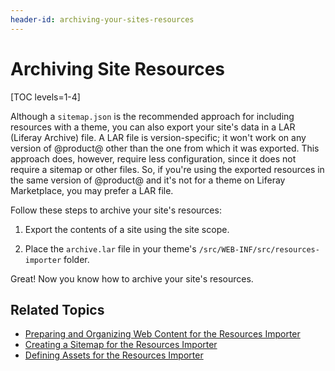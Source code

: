 ```yaml
---
header-id: archiving-your-sites-resources
---
```


# Archiving Site Resources

[TOC levels=1-4]

Although a `sitemap.json` is the recommended approach for including resources 
with a theme, you can also export your site's data in a LAR (Liferay Archive) 
file. A LAR file is version-specific; it won't work on any version of 
@product@ other than the one from which it was exported. This approach does, 
however, require less configuration, since it does not require a sitemap or 
other files. So, if you're using the exported resources in the same version of 
@product@ and it's not for a theme on Liferay Marketplace, you may prefer a LAR 
file. 

Follow these steps to archive your site's resources:

1.  Export the contents of a site using the site scope. 

2.  Place the `archive.lar` file in your theme's 
    `/src/WEB-INF/src/resources-importer` folder. 
    
Great! Now you know how to archive your site's resources. 

## Related Topics

- [Preparing and Organizing Web Content for the Resources Importer](/docs/7-2/frameworks/-/knowledge_base/f/preparing-and-organizing-web-content-for-the-resources-importer)
- [Creating a Sitemap for the Resources Importer](/docs/7-2/frameworks/-/knowledge_base/f/creating-a-sitemap-for-the-resources-importer)
- [Defining Assets for the Resources Importer](/docs/7-2/frameworks/-/knowledge_base/f/defining-assets-for-the-resources-importer)
